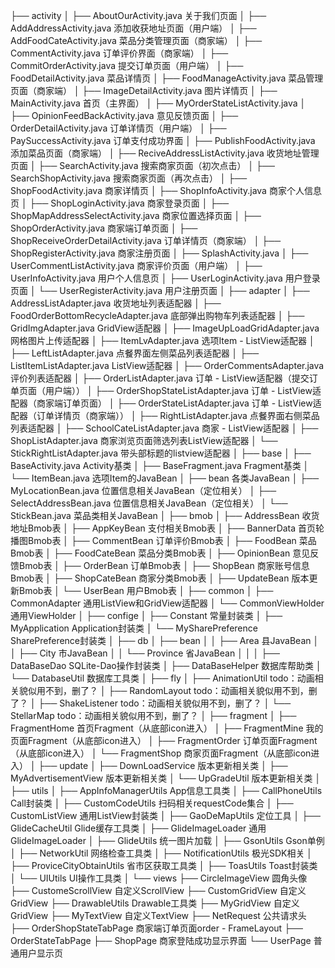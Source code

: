 ├── activity
│   ├── AboutOurActivity.java                                           关于我们页面
│   ├── AddAddressActivity.java                                         添加收获地址页面（用户端）
│   ├── AddFoodCateActivity.java                                        菜品分类管理页面（商家端）
│   ├── CommentActivity.java                                            订单评价界面（商家端）
│   ├── CommitOrderActivity.java                                        提交订单页面（用户端）
│   ├── FoodDetailActivity.java                                         菜品详情页
│   ├── FoodManageActivity.java                                         菜品管理页面（商家端）
│   ├── ImageDetailActivity.java                                        图片详情页
│   ├── MainActivity.java                                               首页（主界面）
│   ├── MyOrderStateListActivity.java
│   ├── OpinionFeedBackActivity.java                                    意见反馈页面
│   ├── OrderDetailActivity.java                                        订单详情页（用户端）
│   ├── PaySuccessActivity.java                                         订单支付成功界面
│   ├── PublishFoodActivity.java                                        添加菜品页面（商家端）
│   ├── ReciveAddressListActivity.java                                  收货地址管理页面
│   ├── SearchActivity.java                                             搜索商家页面（初次点击）
│   ├── SearchShopActivity.java                                         搜索商家页面（再次点击）
│   ├── ShopFoodActivity.java                                           商家详情页
│   ├── ShopInfoActivity.java                                           商家个人信息页
│   ├── ShopLoginActivity.java                                          商家登录页面
│   ├── ShopMapAddressSelectActivity.java                               商家位置选择页面
│   ├── ShopOrderActivity.java                                          商家端订单页面
│   ├── ShopReceiveOrderDetailActivity.java                             订单详情页（商家端）
│   ├── ShopRegisterActivity.java                                       商家注册页面
│   ├── SplashActivity.java
│   ├── UserCommentListActivity.java                                    商家评价页面（用户端）
│   ├── UserInfoActivity.java                                           用户个人信息页
│   ├── UserLoginActivity.java                                          用户登录页面
│   └── UserRegisterActivity.java                                       用户注册页面
│
├── adapter
│   ├── AddressListAdapter.java                                         收货地址列表适配器
│   ├── FoodOrderBottomRecycleAdapter.java                              底部弹出购物车列表适配器
│   ├── GridImgAdapter.java                                             GridView适配器
│   ├── ImageUpLoadGridAdapter.java                                     网格图片上传适配器
│   ├── ItemLvAdapter.java                                              选项Item - ListView适配器
│   ├── LeftListAdapter.java                                            点餐界面左侧菜品列表适配器
│   ├── ListItemListAdapter.java                                        ListView适配器
│   ├── OrderCommentsAdapter.java                                       评价列表适配器
│   ├── OrderListAdapter.java                                           订单 - ListView适配器（提交订单页面（用户端））
│   ├── OrderShopStateListAdapter.java                                  订单 - ListView适配器（商家端订单页面）
│   ├── OrderStateListAdapter.java                                      订单 - ListView适配器（订单详情页（商家端））
│   ├── RightListAdapter.java                                           点餐界面右侧菜品列表适配器
│   ├── SchoolCateListAdapter.java                                      商家 - ListView适配器
│   ├── ShopListAdapter.java                                            商家浏览页面筛选列表ListView适配器
│   └── StickRightListAdapter.java                                      带头部标题的listview适配器
│
├── base
│   ├── BaseActivity.java                                               Activity基类
│   ├── BaseFragment.java                                               Fragment基类
│   └── ItemBean.java                                                   选项Item的JavaBean
│
├── bean                                                                各类JavaBean
│   ├── MyLocationBean.java                                             位置信息相关JavaBean（定位相关）
│   ├── SelectAddressBean.java                                          位置信息相关JavaBean（定位相关）
│   └── StickBean.java                                                  菜品类相关JavaBean
│
├── bmob
│   ├── AddressBean                                                     收货地址Bmob表
│   ├── AppKeyBean                                                      支付相关Bmob表
│   ├── BannerData                                                      首页轮播图Bmob表
│   ├── CommentBean                                                     订单评价Bmob表
│   ├── FoodBean                                                        菜品Bmob表
│   ├── FoodCateBean                                                    菜品分类Bmob表
│   ├── OpinionBean                                                     意见反馈Bmob表
│   ├── OrderBean                                                       订单Bmob表
│   ├── ShopBean                                                        商家账号信息Bmob表
│   ├── ShopCateBean                                                    商家分类Bmob表
│   ├── UpdateBean                                                      版本更新Bmob表
│   └── UserBean                                                        用户Bmob表
│
├── common
│   ├── CommonAdapter                                                   通用ListView和GridView适配器
│   └── CommonViewHolder                                                通用ViewHolder
│
├── confige
│   ├── Constant                                                        常量封装类
│   ├── MyApplication                                                   Application封装类
│   └── MySharePreference                                               SharePreference封装类
│
├── db
│   ├── bean
│   │   ├── Area                                                        县JavaBean
│   │   ├── City                                                        市JavaBean
│   │   └── Province                                                    省JavaBean
│   │
│   ├── DataBaseDao                                                     SQLite-Dao操作封装类
│   ├── DataBaseHelper                                                  数据库帮助类
│   └── DatabaseUtil                                                    数据库工具类
│
├── fly
│   ├── AnimationUtil                                                   todo：动画相关貌似用不到，删了？
│   ├── RandomLayout                                                    todo：动画相关貌似用不到，删了？
│   ├── ShakeListener                                                   todo：动画相关貌似用不到，删了？
│   └── StellarMap                                                      todo：动画相关貌似用不到，删了？
│
├── fragment
│   ├── FragmentHome                                                    首页Fragment（从底部icon进入）
│   ├── FragmentMine                                                    我的页面Fragment（从底部icon进入）
│   ├── FragmentOrder                                                   订单页面Fragment（从底部icon进入）
│   └── FragmentShop                                                    商家页面Fragment（从底部icon进入）
│
├── update
│   ├── DownLoadService                                                 版本更新相关类
│   ├── MyAdvertisementView                                             版本更新相关类
│   └── UpGradeUtil                                                     版本更新相关类
│
├── utils
│   ├── AppInfoManagerUtils                                             App信息工具类
│   ├── CallPhoneUtils                                                  Call封装类
│   ├── CustomCodeUtils                                                 扫码相关requestCode集合
│   ├── CustomListView                                                  通用ListView封装类
│   ├── GaoDeMapUtils                                                   定位工具
│   ├── GlideCacheUtil                                                  Glide缓存工具类
│   ├── GlideImageLoader                                                通用GlideImageLoader
│   ├── GlideUtils                                                      统一图片加载
│   ├── GsonUtils                                                       Gson单例
│   ├── NetworkUtil                                                     网络检查工具类
│   ├── NotificationUtils                                               极光SDK相关
│   ├── ProviceCityObtainUtils                                          省市区获取工具类
│   ├── ToasUtils                                                       Toast封装类
│   └── UIUtils                                                         UI操作工具类
│
└── views
    ├── CircleImageView                                                 圆角头像
    ├── CustomeScrollView                                               自定义ScrollView 
    ├── CustomGridView                                                  自定义GridView
    ├── DrawableUtils                                                   Drawable工具类
    ├── MyGridView                                                      自定义GridView
    ├── MyTextView                                                      自定义TextView
    ├── NetRequest                                                      公共请求头
    ├── OrderShopStateTabPage                                           商家端订单页面order - FrameLayout
    ├── OrderStateTabPage
    ├── ShopPage                                                        商家登陆成功显示界面
    └── UserPage                                                        普通用户显示页




